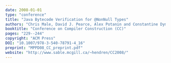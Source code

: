 ```yaml
---
date: 2008-01-01
type: "conference"
title: "Java Bytecode Verification for @NonNull Types"
authors: "Chris Male, David J. Pearce, Alex Potanin and Constantine Dymnikov"
booktitle: "Conference on Compiler Construction (CC)"
pages: "229--244"
copyright: "ACM Press"
DOI: "10.1007/978-3-540-78791-4_16"
preprint: "MPPD08_CC_preprint.pdf"
website: "http://www.sable.mcgill.ca/~hendren/CC2008/"
---
```


